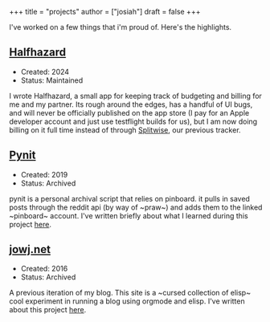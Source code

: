 +++
title = "projects"
author = ["josiah"]
draft = false
+++

I've worked on a few things that i'm proud of. Here's the highlights.

## [Halfhazard](https://github.com/jowj/halfhazard)
- Created: 2024
- Status: Maintained

I wrote Halfhazard, a small app for keeping track of budgeting and billing for me and my partner. Its rough around the edges, has a handful of UI bugs, and will never be officially published on the app store (I pay for an Apple developer account and just use testflight builds for us), but I am now doing billing on it full time instead of through [Splitwise](https://www.splitwise.com/), our previous tracker.

## [Pynit](https://git.awful.club/projects/pynit)
- Created: 2019
- Status: Archived

pynit is a personal archival script that relies on pinboard. it pulls in saved posts through the reddit api (by way of ~praw~) and adds them to the linked ~pinboard~ account. I've written briefly about what I learned during this project [here](../posts/pynit/).

## [jowj.net](https://archive.jowj.net/)
- Created: 2016
- Status: Archived

A previous iteration of my blog. This site is a ~cursed collection of elisp~ cool experiment in running a blog using orgmode and elisp. I've written about this project [here](../posts/blogging-on-ghpages-with-orgmode.html).
